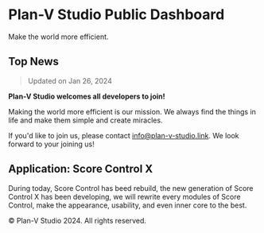 # Plan-V Studio Public Dashboard

Make the world more efficient.

## Top News

> Updated on Jan 26, 2024

**Plan-V Studio welcomes all developers to join!**

Making the world more efficient is our mission. We always find the things in life and make them simple and create miracles.

If you'd like to join us, please contact [info@plan-v-studio.link](mailto:info@plan-v-studio.link). We look forward to your joining us!

## Application: Score Control X

During today, Score Control has beed rebuild, the new generation of Score Control X has been developing, we will rewrite every modules of Score Control, make the appearance, usability, and even inner core to the best.

© Plan-V Studio 2024. All rights reserved.
